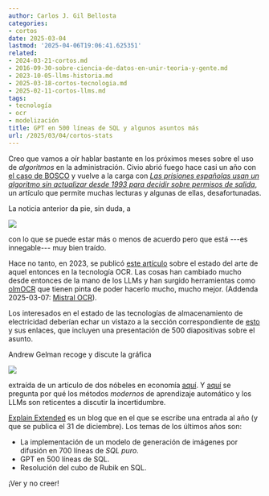 ```yaml
---
author: Carlos J. Gil Bellosta
categories:
- cortos
date: 2025-03-04
lastmod: '2025-04-06T19:06:41.625351'
related:
- 2024-03-21-cortos.md
- 2016-09-30-sobre-ciencia-de-datos-en-unir-teoria-y-gente.md
- 2023-10-05-llms-historia.md
- 2025-03-18-cortos-tecnologia.md
- 2025-02-11-cortos-llms.md
tags:
- tecnología
- ocr
- modelización
title: GPT en 500 líneas de SQL y algunos asuntos más
url: /2025/03/04/cortos-stats
---
```


Creo que vamos a oír hablar bastante en los próximos meses sobre el uso de _algoritmos_ en la administración. Civio abrió fuego hace casi un año con [el caso de BOSCO](/2024/05/16/sentencia-bono-social-luz-i) y vuelve a la carga con
[_Las prisiones españolas usan un algoritmo sin actualizar desde 1993 para decidir sobre permisos de salida_](https://civio.es/justicia/2025/02/26/las-prisiones-espanolas-usan-un-algoritmo-sin-actualizar-desde-1993-para-decidir-sobre-permisos-de-salida/),
un artículo que permite muchas lecturas y algunas de ellas, desafortunadas.

La noticia anterior da pie, sin duda, a

![](/wp-uploads/2025/computer-accountable.png#center)

con lo que se puede estar más o menos de acuerdo pero que está ---es innegable--- muy bien traído.

Hace no tanto, en 2023, se publicó [este artículo](https://source.opennews.org/articles/our-search-best-ocr-tool-2023/) sobre el estado del arte de aquel entonces en la tecnología OCR. Las cosas han cambiado mucho desde entonces de la mano de los LLMs y han surgido herramientas como [olmOCR](https://simonwillison.net/2025/Feb/26/olmocr/) que tienen pinta de poder hacerlo mucho, mucho mejor. (Addenda 2025-03-07: [Mistral OCR](https://mistral.ai/fr/news/mistral-ocr)).

Los interesados en el estado de las tecnologías de almacenamiento de electricidad deberían echar un vistazo a la sección correspondiente de [esto](https://www.construction-physics.com/p/reading-list-022225) y sus enlaces, que incluyen una presentación de 500 diapositivas sobre el asunto.

Andrew Gelman recoge y discute la gráfica

![](/wp-uploads/2025/low-r2.png#center)

extraída de un artículo de dos nóbeles en economía [aquí](https://statmodeling.stat.columbia.edu/2025/02/28/the-r-squared-on-this-is-kinda-low-no/). Y
[aquí](https://statmodeling.stat.columbia.edu/2025/02/22/why-dont-machine-learning-and-large-language-model-evaluations-report-uncertainty/)
se pregunta por qué los métodos _modernos_ de aprendizaje automático y los LLMs son reticentes a discutir la incertidumbre.

[Explain Extended](https://explainextended.com/) es un blog que en el que se escribe una entrada al año (y que se publica el 31 de diciembre). Los temas de los últimos años son:
- La implementación de un modelo de generación de imágenes por difusión en 700 líneas de _SQL puro_.
- GPT en 500 líneas de SQL.
- Resolución del cubo de Rubik en SQL.

¡Ver y no creer!